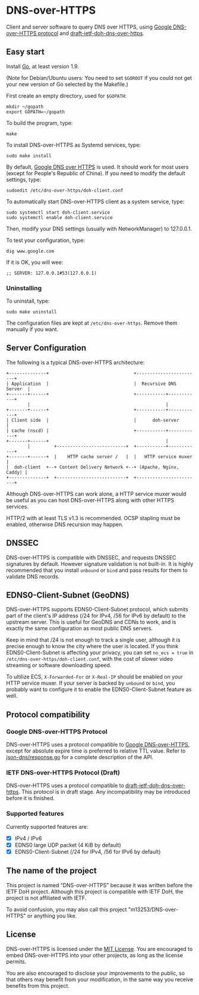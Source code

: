DNS-over-HTTPS
==============

Client and server software to query DNS over HTTPS, using [Google DNS-over-HTTPS protocol](https://developers.google.com/speed/public-dns/docs/dns-over-https)
and [draft-ietf-doh-dns-over-https](https://github.com/dohwg/draft-ietf-doh-dns-over-https).

## Easy start

Install [Go](https://golang.org), at least version 1.9.

(Note for Debian/Ubuntu users: You need to set `$GOROOT` if you could not get your new version of Go selected by the Makefile.)

First create an empty directory, used for `$GOPATH`:

    mkdir ~/gopath
    export GOPATH=~/gopath

To build the program, type:

    make

To install DNS-over-HTTPS as Systemd services, type:

    sudo make install

By default, [Google DNS over HTTPS](https://dns.google.com) is used. It should
work for most users (except for People's Republic of China). If you need to
modify the default settings, type:

    sudoedit /etc/dns-over-https/doh-client.conf

To automatically start DNS-over-HTTPS client as a system service, type:

    sudo systemctl start doh-client.service
    sudo systemctl enable doh-client.service

Then, modify your DNS settings (usually with NetworkManager) to 127.0.0.1.

To test your configuration, type:

    dig www.google.com

If it is OK, you will wee:

    ;; SERVER: 127.0.0.1#53(127.0.0.1)

### Uninstalling

To uninstall, type:

    sudo make uninstall

The configuration files are kept at `/etc/dns-over-https`. Remove them manually if you want.

## Server Configuration

The following is a typical DNS-over-HTTPS architecture:

    +--------------+                                +------------------------+
    | Application  |                                |  Recursive DNS Server  |
    +-------+------+                                +-----------+------------+
            |                                                   |
    +-------+------+                                +-----------+------------+
    | Client side  |                                |      doh-server        |
    | cache (nscd) |                                +-----------+------------+
    +-------+------+                                            |
            |         +--------------------------+  +-----------+------------+
    +-------+------+  |    HTTP cache server /   |  |   HTTP service muxer   |
    |  doh-client  +--+ Content Delivery Network +--+ (Apache, Nginx, Caddy) |
    +--------------+  +--------------------------+  +------------------------+

Although DNS-over-HTTPS can work alone, a HTTP service muxer would be useful as
you can host DNS-over-HTTPS along with other HTTPS services.

HTTP/2 with at least TLS v1.3 is recommended. OCSP stapling must be enabled,
otherwise DNS recursion may happen.

## DNSSEC

DNS-over-HTTPS is compatible with DNSSEC, and requests DNSSEC signatures by
default. However signature validation is not built-in. It is highly recommended
that you install `unbound` or `bind` and pass results for them to validate DNS
records.

## EDNS0-Client-Subnet (GeoDNS)

DNS-over-HTTPS supports EDNS0-Client-Subnet protocol, which submits part of the
client's IP address (/24 for IPv4, /56 for IPv6 by default) to the upstream
server. This is useful for GeoDNS and CDNs to work, and is exactly the same
configuration as most public DNS servers.

Keep in mind that /24 is not enough to track a single user, although it is
precise enough to know the city where the user is located. If you think
EDNS0-Client-Subnet is affecting your privacy, you can set `no_ecs = true` in
`/etc/dns-over-https/doh-client.conf`, with the cost of slower video streaming
or software downloading speed.

To ultilize ECS, `X-Forwarded-For` or `X-Real-IP` should be enabled on your
HTTP service muxer. If your server is backed by `unbound` or `bind`, you
probably want to configure it to enable the EDNS0-Client-Subnet feature as
well.

## Protocol compatibility

### Google DNS-over-HTTPS Protocol

DNS-over-HTTPS uses a protocol compatible to [Google DNS-over-HTTPS](https://developers.google.com/speed/public-dns/docs/dns-over-https),
except for absolute expire time is preferred to relative TTL value. Refer to
[json-dns/response.go](json-dns/response.go) for a complete description of the
API.

### IETF DNS-over-HTTPS Protocol (Draft)

DNS-over-HTTPS uses a protocol compatible to [draft-ietf-doh-dns-over-https](https://github.com/dohwg/draft-ietf-doh-dns-over-https).
This protocol is in draft stage. Any incompatibility may be introduced before
it is finished.

### Supported features

Currently supported features are:

- [X] IPv4 / IPv6
- [X] EDNS0 large UDP packet (4 KiB by default)
- [X] EDNS0-Client-Subnet (/24 for IPv4, /56 for IPv6 by default)

## The name of the project

This project is named "DNS-over-HTTPS" because it was written before the IETF DoH project. Although this project is compatible with IETF DoH, the project is not affiliated with IETF.

To avoid confusion, you may also call this project "m13253/DNS-over-HTTPS" or anything you like.

## License

DNS-over-HTTPS is licensed under the [MIT License](LICENSE). You are encouraged
to embed DNS-over-HTTPS into your other projects, as long as the license
permits.

You are also encouraged to disclose your improvements to the public, so that
others may benefit from your modification, in the same way you receive benefits
from this project.
